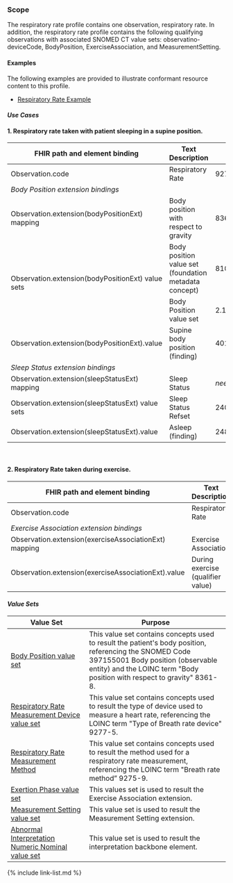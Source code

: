 ﻿### Scope

The respiratory rate profile contains one observation, respiratory rate. In addition, the respiratory rate profile contains the following qualifying observations with associated SNOMED CT value sets: observatino-deviceCode, BodyPosition, ExerciseAssociation, and MeasurementSetting.

#### Examples

The following examples are provided to illustrate conformant resource content to this profile.

- [Respiratory Rate Example](Observation-respiratoryRate-example.html)

#### *Use Cases*

<div>
	<h4>1.	Respiratory rate taken with patient sleeping in a supine position.</h4>
	<table class="grid">
		<thead>
			<tr>
			  <th width="20%">FHIR path and element binding</th>
			  <th width="40%">Text Description</th>
			  <th width="20%">Code</th>
			  <th width="20%">Terminology</th>
			</tr>
		</thead>
		<tbody>
			<tr>
			  <td>Observation.code</td>
			  <td>Respiratory Rate</td>
			  <td>9279-1</td>
			  <td>LOINC</td>
			</tr>
			<tr>
			  <td colspan="4"><i>Body Position extension bindings</i></td>
			</tr>
			<tr>
			  <td>Observation.extension(bodyPositionExt) mapping</td>
			  <td>Body position with respect to gravity</td>
			  <td>8361-8</td>
			  <td>LOINC</td>
			</tr>
			<tr>
			  <td rowspan="2">Observation.extension(bodyPositionExt) value sets</td>
			  <td>Body position value set (foundation metadata concept)</td>
			  <td>81000205109</td>
			  <td>SNOMED CT Solor extension</td>
			</tr>
			<tr>
			  <td>Body Position value set</td>
			  <td>2.16.840.1.113762.1.4.1181.38</td>
			  <td>VSAC</td>
			</tr>
			<tr>
			  <td>Observation.extension(bodyPositionExt).value</td>
			  <td>Supine body position (finding)</td>
			  <td>40199007</td>
			  <td>SNOMED CT</td>
			</tr>
			<tr>
			  <td colspan="4"><i>Sleep Status extension bindings</i></td>
			</tr>
			<tr>
			  <td>Observation.extension(sleepStatusExt) mapping</td>
			  <td>Sleep Status</td>
			  <td><i>need to request LOINC code</i></td>
			  <td>LOINC</td>
			</tr>
			<tr>
			  <td>Observation.extension(sleepStatusExt) value sets</td>
			  <td>Sleep Status Refset</td>
			  <td>24011000205104</td>
			  <td>SNOMED CT Solor extension</td>
			</tr>
			<tr>
			  <td>Observation.extension(sleepStatusExt).value</td>
			  <td>Asleep (finding)</td>
			  <td>248220008</td>
			  <td>SNOMED CT</td>
			</tr>
		</tbody>
	</table>
	<br>
	<h4>2.  Respiratory Rate taken during exercise.</h4>
	<table class="grid">
		<thead>
			<tr>
			  <th width="20%">FHIR path and element binding</th>
			  <th width="40%">Text Description</th>
			  <th width="20%">Code</th>
			  <th width="20%">Terminology</th>
			</tr>
		</thead>
		<tbody>
			<tr>
			  <td>Observation.code</td>
			  <td>Respiratory Rate</td>
			  <td>9279-1</td>
			  <td>LOINC</td>
			</tr>
			<tr>
			  <td colspan="4"><i>Exercise Association extension bindings</i></td>
			</tr>
			<tr>
			  <td>Observation.extension(exerciseAssociationExt) mapping</td>
			  <td>Exercise Association</td>
			  <td>8361-8</td>
			  <td>LOINC</td>
			</tr>
			<tr>
			  <td>Observation.extension(exerciseAssociationExt).value</td>
			  <td>During exercise (qualifier value)</td>
			  <td>309604004</td>
			  <td>SNOMED CT</td>
			</tr>
		</tbody>
	</table>
</div>

#### *Value Sets*

<div>
	<table class="grid">
		<thead>
			<tr>
			  <th width="20%">Value Set</th>
			  <th width="40%">Purpose</th>
			</tr>
		</thead>
		<tbody>
			<tr>
			  <td><a href="ValueSet-bodyPositionVS.html">Body Position value set</a></td>
			  <td>This value set contains concepts used to result the patient's body position, referencing the SNOMED Code 397155001 Body position (observable entity) and the LOINC term "Body position with respect to gravity" 8361-8.</td>
			</tr> 
			<tr>
			  <td><a href="ValueSet-respiratoryRateMeasDeviceVS.html">Respiratory Rate Measurement Device value set</a></td>
			  <td>This value set contains concepts used to result the type of device used to measure a heart rate, referencing the LOINC term "Type of Breath rate device" 9277-5.</td>
			</tr>
			<tr>
			  <td><a href="ValueSet-respiratoryRateMeasMethodVS.html">Respiratory Rate Measurement Method</a></td>
			  <td>This value set contains concepts used to result the method used for a respiratory   rate measurement, referencing the LOINC term "Breath rate method” 9275-9.</td>
			</tr>
			<tr>
				<td><a href="ValueSet-exertionPhaseVS.html">Exertion Phase value set</a></td>
				<td>This values set is used to result the Exercise Association extension.</td>
			</tr>
			<tr>
				<td><a href="ValueSet-MeasSettingVS.html">Measurement Setting value set</a></td>
				<td>This value set is used to result the Measurement Setting extension.</td>
			</tr>
			<tr>
				<td><a href="ValueSet-NumericResultIntVS.html">Abnormal Interpretation Numeric Nominal value set</a></td>
				<td>This value set is used to result the interpretation backbone element.</td>
			</tr>
		</tbody>
	</table>
</div>

{% include link-list.md %}
